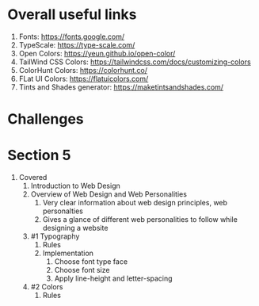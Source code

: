 # Overall useful links
1. Fonts: https://fonts.google.com/
2. TypeScale: https://type-scale.com/
3. Open Colors: https://yeun.github.io/open-color/
4. TailWind CSS Colors: https://tailwindcss.com/docs/customizing-colors
5. ColorHunt Colors: https://colorhunt.co/
6. FLat UI Colors: https://flatuicolors.com/
7. Tints and Shades generator: https://maketintsandshades.com/


# Challenges

# Section 5
1. Covered
   1. Introduction to Web Design
   2. Overview of Web Design and Web Personalities
      1. Very clear information about web design principles, web personalties
      2. Gives a glance of different web personalities to follow while designing a website
   3. #1 Typography
      1. Rules
      2. Implementation
         1. Choose font type face
         2. Choose font size
         3. Apply line-height and letter-spacing
   4. #2 Colors
      1. Rules
